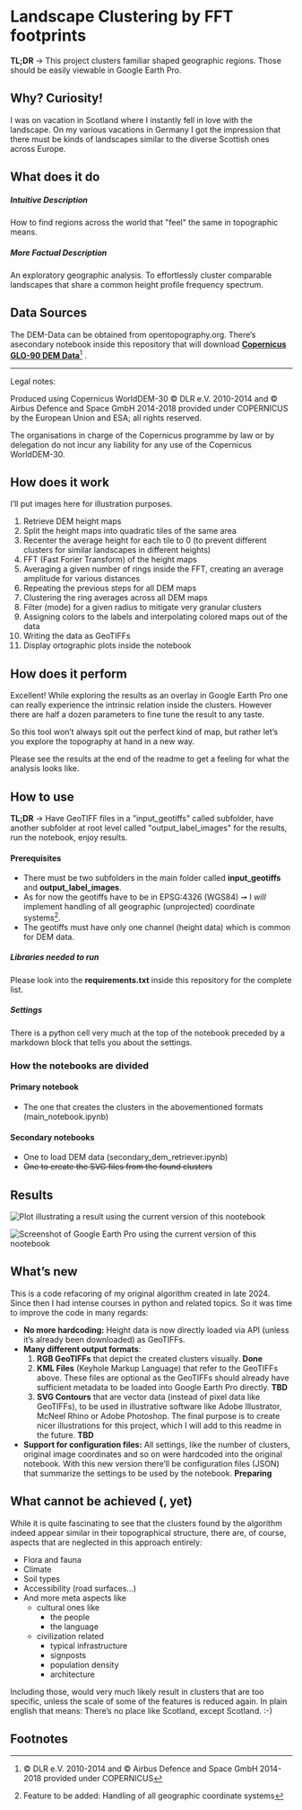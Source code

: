 # Landscape Clustering by FFT footprints
**TL;DR** → This project clusters familiar shaped geographic regions. Those should be easily viewable in Google Earth Pro. 

## Why? Curiosity!

I was on vacation in Scotland where I instantly fell in love with the landscape. On my various vacations in Germany I got the impression that there must be kinds of landscapes similar to the diverse Scottish ones across Europe. 

## What does it do

##### Intuitive Description

How to find regions across the world that "feel" the same in topographic means.

##### More Factual Description

An exploratory geographic analysis. To effortlessly cluster comparable landscapes that share a common height profile frequency spectrum. 

## Data Sources

The DEM-Data can be obtained from opentopography.org. There’s asecondary notebook inside this repository that will download **[Copernicus GLO-90 DEM Data](https://portal.opentopography.org/raster?opentopoID=OTSDEM.032021.4326.1)**[^1] .

------

Legal notes:

Produced using Copernicus WorldDEM-30 © DLR e.V. 2010-2014 and © Airbus Defence and Space GmbH 2014-2018 provided under COPERNICUS by the European Union and ESA; all rights reserved.

The organisations in charge of the Copernicus programme by law or by delegation do not incur any liability for any use of the Copernicus WorldDEM-30.

## How does it work

I’ll put images here for illustration purposes.

1. Retrieve DEM height maps
2. Split the height maps into quadratic tiles of the same area
3. Recenter the average height for each tile to 0 (to prevent different clusters for similar landscapes in different heights)
4. FFT (Fast Forier Transform) of the height maps
5. Averaging a given number of rings inside the FFT, creating an average amplitude for various distances
6. Repeating the previous steps for all DEM maps
7. Clustering the ring averages across all DEM maps
8. Filter (mode) for a given radius to mitigate very granular clusters
9. Assigning colors to the labels and interpolating colored maps out of the data
10. Writing the data as GeoTIFFs
11. Display ortographic plots inside the notebook 

## How does it perform

Excellent! While exploring the results as an overlay in Google Earth Pro one can really experience the intrinsic relation inside the clusters. However there are half a dozen parameters to fine tune the result to any taste.  

So this tool won’t always spit out the perfect kind of map, but rather let’s you explore the topography at hand in a new way.

Please see the results at the end of the readme to get a feeling for what the analysis looks like.

## How to use

**TL;DR** → Have GeoTIFF files in a "input_geotiffs" called subfolder, have another subfolder at root level called "output_label_images" for the results, run the notebook, enjoy results.

#### Prerequisites

- There must be two subfolders in the main folder called **input_geotiffs** and **output_label_images**.
- As for now the geotiffs have to be in EPSG:4326 (WGS84) ➞ I *will* implement handling of all geographic (unprojected) coordinate systems[^2].
- The geotiffs must have only one channel (height data) which is common for DEM data.

##### Libraries needed to run

Please look into the **requirements.txt** inside this repository for the complete list.

##### Settings

There is a python cell very much at the top of the notebook preceded by a markdown block that tells you about the settings. 

### How the notebooks are divided

#### Primary notebook

- The one that creates the clusters in the abovementioned formats (main_notebook.ipynb)

#### Secondary notebooks

- One to load DEM data (secondary_dem_retriever.ipynb)
- ~~One to create the SVG files from the found clusters~~



## Results




![Plot illustrating a result using the current version of this nootebook](./readme_images/england-france.png)

![Screenshot of Google Earth Pro using the current version of this nootebook](./readme_images/google-earth-pro.jpg)

## What’s new

This is a code refacoring of my original algorithm created in late 2024. Since then I had intense courses in python and related topics. So it was time to improve the code in many regards:

- **No more hardcoding:** Height data is now directly loaded via API (unless it’s already been downloaded) as GeoTIFFs.
- **Many different output formats**: 
  1. **RGB GeoTIFFs** that depict the created clusters visually. **Done**
  2. **KML Files** (Keyhole Markup Language) that refer to the GeoTIFFs above. These files are optional as the GeoTIFFs should already have sufficient metadata to be loaded into Google Earth Pro directly. **TBD**
  3. **SVG Contours** that are vector data (instead of pixel data like GeoTIFFs), to be used in illustrative software like Adobe Illustrator, McNeel Rhino or Adobe Photoshop. The final purpose is to create nicer illustrations for this project, which I will add to this readme in the future. **TBD**
- **Support for configuration files:**
  All settings, like the number of clusters, original image coordinates and so on were hardcoded into the original notebook. With this new version there’ll be configuration files (JSON) that summarize the settings to be used by the notebook. **Preparing**

## What cannot be achieved (, yet)

While it is quite fascinating to see that the clusters found by the algorithm indeed appear similar in their topographical structure, there are, of course, aspects that are neglected in this approach entirely:

- Flora and fauna
- Climate
- Soil types
- Accessibility (road surfaces…)
- And more meta aspects like
  - cultural ones like
    - the people
    - the language
  - civilization related
    - typical infrastructure
    - signposts
    - population density
    - architecture

Including those, would very much likely result in clusters that are too specific, unless the scale of some of the features is reduced again. In plain english that means: There’s no place like Scotland, except Scotland. :-)

## Footnotes



[^1]: © DLR e.V. 2010-2014 and © Airbus Defence and Space GmbH 2014-2018 provided under COPERNICUS
[^2]: Feature to be added: Handling of all geographic coordinate systems
